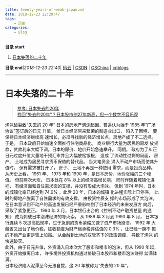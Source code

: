 ```yaml
---
title: twenty-years-of-weak-japan.md
date: 2018-12-23 22:29:47
tags: 
    - 历史
categories: 
    - Blog
---
```


**目录 start**
 
1. [日本失落的二十年](#日本失落的二十年)

**目录 end**|_2018-12-23 22:40_| [码云](https://gitee.com/gin9) | [CSDN](http://blog.csdn.net/kcp606) | [OSChina](https://my.oschina.net/kcp1104) | [cnblogs](http://www.cnblogs.com/kuangcp)
****************************************
# 日本失落的二十年

> [参考: 日本失去的20年](https://wenku.baidu.com/view/5bc3e1add15abe23482f4dbd.html)  
> [找回“失去的20年”？日本股市创27年新高，但一个数字不容乐观](http://www.nbd.com.cn/articles/2018-09-29/1259326.html)

泡沫破裂致“失去的 20 年”  日本的房地产泡沫起因，普遍认为始于 1985 年“广场协议”签订后的日元 升值， 给日本经济带来繁荣的制造业出口， 陷入了困境， 要保持日本经济继续高 速增长，必须寻找新的经济增长点，房地产成了不二选择。  
于是， 日本政府开始加速全面推行住宅商品化， 商业银行大量为居民购房发 放贷款，贷款利率大幅下调。日本的房价、地价开始急速攀升。 
同期， 政府为了纠正日元过度升值大量地干预汇市并且大幅放松银根， 造成 了流动性过剩的局面， 房产、 土地成为居民寻求货币保值的替代品。 当大笔资金 涌入不动产市场而使其升值时， 保有需求被打开了， 房子、 土地不再是一种使用 需求，而是投资品种。 
从历史上看， 1961 年、 1973 年和 1990 年，是日本房价、地价涨幅的三个峰 值。 但前两次大涨， 日本处在 8% 以上的经济高增长期， 同时伴随着城镇化进程， 有经济面和自住需求面的支撑，并没有形成大泡沫。
但到 1974 年时，日本的城镇化率已经达到 74.9% ，此后 20 年，日本的城镇 化进程实际上已停滞， 此时的房地产脱离了自住需求的有效支撑， 由投资性质支 撑的市场形成了大泡沫。  
在日本意识到不动产的高速发展已经严重影响到了日本经济的未来发展方 向后，采取了紧急更正。 1990 年 3 月，日本银行出台的《控制不动产融资总量 的通知》 成为刺破日本泡沫经济的导火索。
从 1989 年 3 月到 1990 年 8 月， 日本银行连续 5 次提高贴现率，过于急剧的货币紧缩加速了资产市场崩溃。 1992 年 大藏省又出台了地价税，征收额度为财产继承税评估值的 0.3% ，让已经一蹶不 振的不动产业更是雪上加霜。 
从金融到土地的双管齐下的政策调控， 导致了泡沫 的快速破灭。  
此外，由于日元升值，外资涌入日本吹大了股市和楼市的泡沫，但从 1990 年起， 外资开始撤离日本， 许多境外投资机构通过挤破日本股市和楼市泡沫赚得 盆满钵满。  
日本经济陷入泥潭至今无法自拔，这 20 年被称为“失去的 20 年”。
